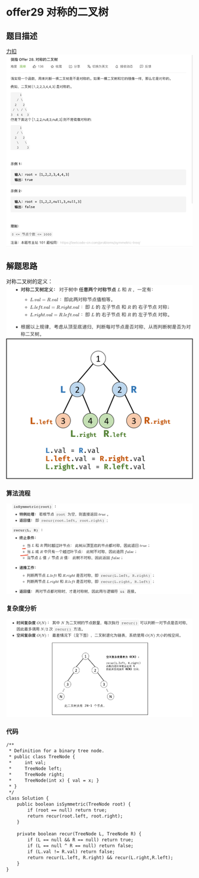 # offer29 对称的二叉树

## 题目描述
[力扣](https://leetcode-cn.com/problems/dui-cheng-de-er-cha-shu-lcof/)
![](offer29%20%E5%AF%B9%E7%A7%B0%E7%9A%84%E4%BA%8C%E5%8F%89%E6%A0%91/%E6%88%AA%E5%B1%8F2021-03-06%2013.06.46.png)


## 解题思路
对称二叉树的定义：
![](offer29%20%E5%AF%B9%E7%A7%B0%E7%9A%84%E4%BA%8C%E5%8F%89%E6%A0%91/%E6%88%AA%E5%B1%8F2021-03-06%2013.17.54.png)
![](offer29%20%E5%AF%B9%E7%A7%B0%E7%9A%84%E4%BA%8C%E5%8F%89%E6%A0%91/EB596B52-0F31-467E-A832-06D0B12467B0.png)
### 算法流程
![](offer29%20%E5%AF%B9%E7%A7%B0%E7%9A%84%E4%BA%8C%E5%8F%89%E6%A0%91/8419B078-9038-4A36-BF46-7B2475A71AB9.png)

### 复杂度分析
![](offer29%20%E5%AF%B9%E7%A7%B0%E7%9A%84%E4%BA%8C%E5%8F%89%E6%A0%91/%E6%88%AA%E5%B1%8F2021-03-06%2013.21.48.png)

### 代码
```
/**
 * Definition for a binary tree node.
 * public class TreeNode {
 *     int val;
 *     TreeNode left;
 *     TreeNode right;
 *     TreeNode(int x) { val = x; }
 * }
 */
class Solution {
    public boolean isSymmetric(TreeNode root) {
        if (root == null) return true;
        return recur(root.left, root.right);
    }

    private boolean recur(TreeNode L, TreeNode R) {
        if (L == null && R == null) return true;
        if (L == null ^ R == null) return false;
        if (L.val != R.val) return false;
        return recur(L.left, R.right) && recur(L.right,R.left);
    }
}
```